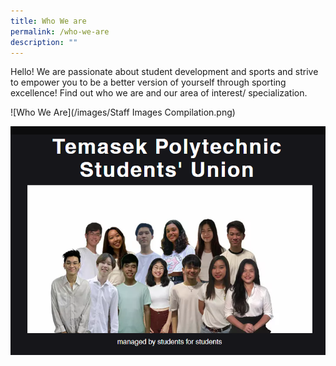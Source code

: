 ```yaml
---
title: Who We are
permalink: /who-we-are
description: ""
---
```

Hello! We are passionate about student development and sports and strive to empower you to be a better version of yourself through sporting excellence! Find out who we are and our area of interest/ specialization.

![Who We Are](/images/Staff Images Compilation.png)

[![TPSU Sharing](/images/BeInvolved-TPSUSharing.png)](/cca-and-student-groups/performing-arts/)